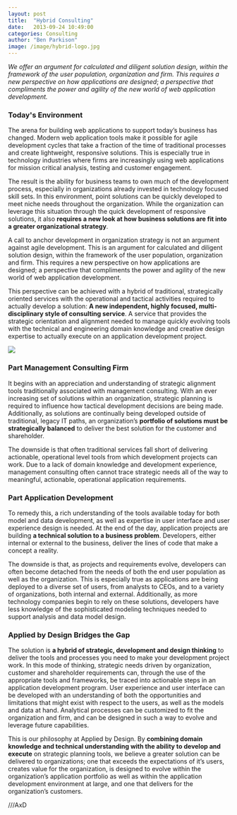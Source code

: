 ```yaml
---
layout: post
title:  "Hybrid Consulting"
date:   2013-09-24 10:49:00
categories: Consulting
author: "Ben Parkison"
image: /image/hybrid-logo.jpg
---
```


*We offer an argument for calculated and diligent solution design, within the framework of the user population, organization and firm. This requires a new perspective on how applications are designed*;  *a perspective that compliments the power and agility of the new world of web application development.*

### Today's Environment
The arena for building web applications to support today’s business has changed. Modern web application tools make it possible for agile development cycles that take a fraction of the time of traditional processes and create lightweight, responsive solutions. This is especially true in technology industries where firms are increasingly using web applications for mission critical analysis, testing and customer engagement.

The result is the ability for business teams to own much of the development process, especially in organizations already invested in technology focused skill sets.  In this environment, point solutions can be quickly developed to meet niche needs throughout the organization. While the organization can leverage this situation through the quick development of responsive solutions, it also **requires a new look at how business solutions are fit into a greater organizational strategy**.

A call to anchor development in organization strategy is not an argument against agile development. This is an argument for calculated and diligent solution design, within the framework of the user population, organization and firm. This requires a new perspective on how applications are designed; a perspective that compliments the power and agility of the new world of web application development.

This perspective can be achieved with a hybrid of traditional, strategically oriented services with the operational and tactical activities required to actually develop a solution: **A new independent, highly focused, multi-disciplinary style of consulting service**. A service that provides the strategic orientation and alignment needed to manage quickly evolving tools with the technical and engineering domain knowledge and creative design expertise to actually execute on an application development project.

<div class="text-center"> <img src="/image/hybrid-consulting.jpg"> </div>


### Part Management Consulting Firm

It begins with an appreciation and understanding of strategic alignment tools traditionally associated with management consulting. With an ever increasing set of solutions within an organization, strategic planning is required to influence how tactical development decisions are being made. 
Additionally, as solutions are continually being developed outside of traditional, legacy IT paths, an organization’s **portfolio of solutions must be strategically balanced** to deliver the best solution for the customer and shareholder.

The downside is that often traditional services fall short of delivering actionable, operational level tools from which development projects can work. Due to a lack of domain knowledge and development experience, management consulting often cannot trace strategic needs all of the way to meaningful, actionable, operational application requirements.

### Part Application Development
To remedy this, a rich understanding of the tools available today for both model and data development, as well as expertise in user interface and user experience design is needed. At the end of the day, application projects are building **a technical solution to a business problem**. Developers, either internal or external to the business, deliver the lines of code that make a concept a reality.

The downside is that, as projects and requirements evolve, developers can often become detached from the needs of both the end user population as well as the organization. This is especially true as applications are being deployed to a diverse set of users, from analysts to CEOs, and to a variety of organizations, both internal and external. Additionally, as more technology companies begin to rely on these solutions, developers have less knowledge of the sophisticated modeling techniques needed to support analysis and data model design.

### Applied by Design Bridges the Gap
The solution is **a hybrid of strategic, development and design thinking** to deliver the tools and processes you need to make your development project work. 
In this mode of thinking, strategic needs driven by organization, customer and shareholder requirements can, through the use of the appropriate tools and frameworks, be traced into actionable steps in an application development program. User experience and user interface can be developed with an understanding of both the opportunities and limitations that might exist with respect to the users, as well as the models and data at hand. Analytical processes can be customized to fit the organization and firm, and can be designed in such a way to evolve and leverage future capabilities.

This is our philosophy at Applied by Design. By **combining domain knowledge and technical understanding with the ability to develop and execute** on strategic planning tools, we believe a greater solution can be delivered to organizations; one that exceeds the expectations of it’s users, creates value for the organization, is designed to evolve within the organization’s application portfolio as well as within the application development environment at large, and one that delivers for the organization’s customers.


///AxD



